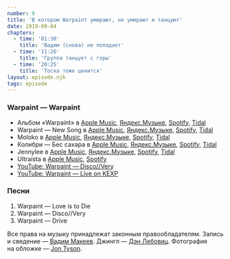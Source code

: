 ```yaml
---
number: 9
title: 'В котором Warpaint умирают, не умирают и танцуют'
date: 2019-09-04
chapters:
  - time: '01:30'
    title: 'Вадим (снова) не попадает'
  - time: '11:26'
    title: 'Группа танцует с горы'
  - time: '20:25'
    title: 'Тоска тоже ценится'
layout: episode.njk
tags: episode
---
```


### Warpaint — Warpaint

- Альбом «Warpaint» в
  [Apple Music](https://music.apple.com/album/725462668),
  [Яндекс.Музыке](https://music.yandex.ru/album/1741390),
  [Spotify](https://open.spotify.com/album/09dQDtKaIuTaQvVHjFhEV4),
  [Tidal](https://tidal.com/album/25053090)
- Warpaint — New Song в
  [Apple Music](https://music.apple.com/album/1136068048?i=1136068410),
  [Яндекс.Музыке](https://music.yandex.ru/album/3781932/track/30209506),
  [Spotify](https://open.spotify.com/album/7yRs2PwFoxK4vqO1Kro2Q9),
  [Tidal](https://tidal.com/browse/track/64981085)
- Moloko в
  [Apple Music](https://music.apple.com/artist/3979359),
  [Яндекс.Музыке](https://music.yandex.ru/artist/67257),
  [Spotify](https://open.spotify.com/artist/4aaBjq7VqqQvpSF69GglvO),
  [Tidal](https://tidal.com/artist/3566297)
- Колибри — Бес сахара в
  [Apple Music](https://music.apple.com/album/1052727041),
  [Яндекс.Музыке](https://music.yandex.ru/album/3048099),
  [Spotify](https://open.spotify.com/album/66P4bKeWb2gGI7vep44zr9),
  [Tidal](https://tidal.com/album/53036988)
- Jennylee в
  [Apple Music](https://music.apple.com/artist/1039012873),
  [Яндекс.Музыке](https://music.yandex.ru/artist/3982593),
  [Spotify](https://open.spotify.com/artist/0YJbZA7Ci73cEk1Ylcukgt),
  [Tidal](https://tidal.com/artist/7311651)
- Ultraísta в
  [Apple Music](https://music.apple.com/artist/559730321),
  [Spotify](https://open.spotify.com/artist/2f88S1uYsEwP0n4x36wvG7)
- [YouTube: Warpaint — Disco//Very](https://youtu.be/ie6plcFQ330)
- [YouTube: Warpaint — Live on KEXP](https://youtu.be/z0JqmAbe0jw)

### Песни

1. Warpaint — Love is to Die
2. Warpaint — Disco//Very
3. Warpaint — Drive

Все права на музыку принадлежат законным правообладателям. Запись и сведение — [Вадим Макеев](https://twitter.com/pepelsbey). Джингл — [Дэн Лебовиц](https://www.youtube.com/channel/UC38A5qHrlc_Zgua7vL4b96w). Фотография на обложке — [Jon Tyson](https://unsplash.com/photos/yeIERmyuTjc).
